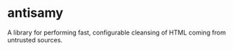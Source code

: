 antisamy
========

A library for performing fast, configurable cleansing of HTML coming from untrusted sources.
